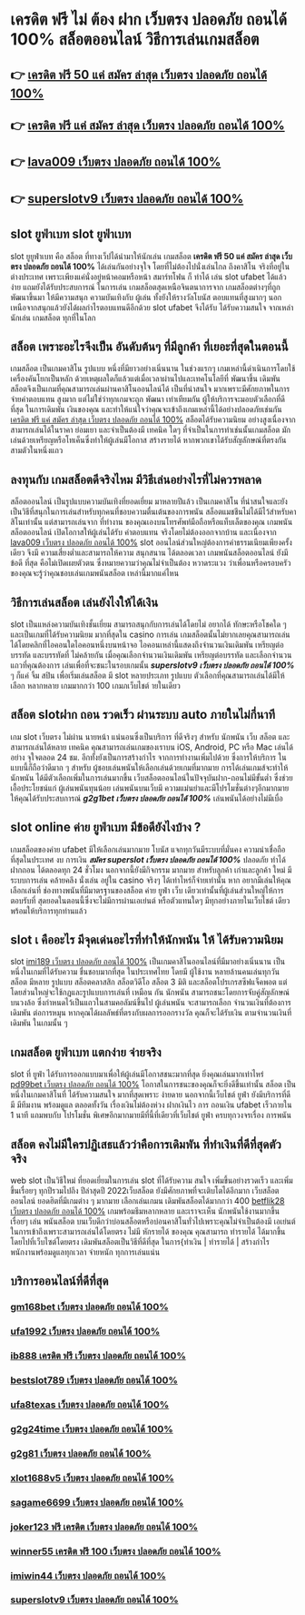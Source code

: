 # เครดิต ฟรี ไม่ ต้อง ฝาก เว็บตรง ปลอดภัย ถอนได้ 100% สล็อตออนไลน์ วิธีการเล่นเกมสล็อต

## 👉 [เครดิต ฟรี 50 แค่ สมัคร ล่าสุด เว็บตรง ปลอดภัย ถอนได้ 100%](https://heylink.me/madam168)
## 👉 [เครดิต ฟรี แค่ สมัคร ล่าสุด เว็บตรง ปลอดภัย ถอนได้ 100%](https://ufabet.77m.io)
## 👉 [lava009 เว็บตรง ปลอดภัย ถอนได้ 100%](https://ufabet-auto.77m.io)
## 👉 [superslotv9 เว็บตรง ปลอดภัย ถอนได้ 100%](https://ufabet-auto.io1.me)

##  slot ยูฟ่าเบท  slot   ยูฟ่าเบท

 slot ยูยูฟ่าเบท  คือ สล็อต ที่ทางเว็ปได้นำมาให้นักเล่น เกมสล็อต **เครดิต ฟรี 50 แค่ สมัคร ล่าสุด เว็บตรง ปลอดภัย ถอนได้ 100%** ได้เล่นกันอย่างจุใจ โดยที่ไม่ต้องไปนั่งเล่นไกล ถึงคาสิโน จริงที่อยู่ในต่างประเทศ เพราะเพียงแค่นั่งอยู่หน้าคอมหรือหน้า สมาร์ทโฟน ก็ ทำได้ เล่น slot ufabet  ได้แล้ว  ง่าย  แถมยังได้รับประสบการณ์ ในการเล่น เกมสล็อตสุดเหนือจินตนาการจาก เกมสล็อตต่างๆที่ถูกพัฒนาขึ้นมา ให้มีความสนุก ความบันเทิงกับ ผู้เล่น  ทั้งยังให้รางวัลโบนัส ตอบแทนที่สูงมากๆ นอกเหนือจากสนุกแล้วยังได้ผลกำไรตอบแทนดีอีกด้วย  slot ufabet  จึงได้รับ ได้รับความสนใจ จากเหล่านักเล่น  เกมสล็อต ทุกที่ในโลก


## สล็อต  เพราะอะไรจึงเป็น อันดับต้นๆ  ที่มีลูกค้า ที่เยอะที่สุดในตอนนี้

เกมสล็อต เป็นเกมคาสิโน รูปแบบ หนึ่งที่มียาวอย่างเนิ่นนาน ในช่วงแรกๆ เกมเหล่านี้ดำเนินการโดยใช้เครื่องคันโยกเป็นหลัก ด้วยเหตุผลใดก็แล้วแต่เมื่อเวลาผ่านไปและเทคโนโลยีที่ พัฒนาขึ้น  เดิมพันสล็อตจึงเป็นเกมที่คุณสามารถเล่นผ่านคาสิโนออนไลน์ได้ เป็นที่น่าสนใจ มากเพราะมีศักยภาพในการ จ่ายค่าตอบแทน สูงมาก แต่ไม่ใช่ว่าทุกเกมจะถูก พัฒนา เท่าเทียมกัน ผู้ให้บริการจะมอบตัวเลือกที่ดีที่สุด ในการเดิมพัน เงินของคุณ และทำให้แน่ใจว่าคุณจะเข้าถึงเกมเหล่านี้ได้อย่างปลอดภัยเช่นกัน [เครดิต ฟรี แค่ สมัคร ล่าสุด เว็บตรง ปลอดภัย ถอนได้ 100%](https://ufabet-auto.77m.io) สล็อตได้รับความนิยม อย่างสูงเนื่องจากสามารถเล่นได้ในราคา ย่อมเยา และจำเป็นต้องมี เทคนิค ใดๆ ที่จำเป็นในการทำเช่นนั้นเกมสล็อต มักเล่นด้วยเหรียญหรือโทเค็นซึ่งทำให้ผู้เล่นมีโอกาส สร้างรายได้ หากพวกเขาได้รับสัญลักษณ์ที่ตรงกันสามตัวในหนึ่งแถว


## ลงทุนกับ เกมสล็อตดีจริงไหม มีวิธีเล่นอย่างไรที่ไม่ควรพลาด

 สล็อตออนไลน์ เป็นรูปแบบความบันเทิงที่ยอดเยี่ยม มาหลายปีแล้ว เป็นเกมคาสิโน ที่น่าสนใจและยังเป็นวิธีที่สนุกในการเล่นสำหรับทุกคนที่ชอบความตื่นเต้นของการพนัน สล็อตแมชชีนไม่ได้มีไว้สำหรับคาสิโนเท่านั้น แต่สามารถเล่นจาก ที่ทำงาน ของคุณเองบนโทรศัพท์มือถือหรือแท็บเล็ตของคุณ เกมพนันสล็อตออนไลน์ เปิดโอกาสให้ผู้เล่นได้รับ ค่าตอบแทน จริงโดยไม่ต้องออกจากบ้าน และเนื่องจาก [lava009 เว็บตรง ปลอดภัย ถอนได้ 100%](https://ufabet-auto.io1.me) slot ออนไลน์ส่วนใหญ่ต้องการค่าธรรมเนียมเพียงครั้งเดียว จึงมี ความเสี่ยงต่ำและสามารถให้ความ สนุกสนาน  ได้ตลอดเวลา  เกมพนันสล็อตออนไลน์  ยังมีข้อดี ที่สุด คือไม่เปิดเผยตัวตน ซึ่งหมายความว่าคุณไม่จำเป็นต้อง หวาดระแวง ว่าเพื่อนหรือครอบครัวของคุณจะรู้ว่าคุณชอบเล่นเกมพนันสล็อต เหล่านี้มากแค่ไหน


## วิธีการเล่นสล็อต เล่นยังไงให้ได้เงิน
 slot เป็นแหล่งความบันเทิงชั้นเยี่ยม สามารถสนุกกับการเล่นได้โดยไม่ อยากได้ ทักษะหรือโชคใด ๆ และเป็นเกมที่ได้รับความนิยม มากที่สุดใน casino  การเล่น เกมสล็อตนั้นไม่ยากเลยคุณสามารถเล่นได้โดยคลิกที่ไอคอนใดไอคอนหนึ่งบนหน้าจอ ไอคอนเหล่านี้แสดงถึงจำนวนเงินเดิมพัน  เหรียญต่อบรรทัด และบรรทัดที่ ไม่คล้ายกัน เมื่อคุณเลือกจำนวนเงินเดิมพัน   เหรียญต่อบรรทัด และเลือกจำนวนแถวที่คุณต้องการ เล่นเพื่อที่จะชนะในรอบเกมนั้น ***superslotv9 เว็บตรง ปลอดภัย ถอนได้ 100%*** ๆ ก็แค่ จิ้ม  สปิน  เพื่อเริ่มเล่นสล็อต มี slot หลายประเภท รูปแบบ ตัวเลือกที่คุณสามารถเล่นได้มีให้เลือก หลากหลาย เกมมากกว่า 100 เกมภเว็บไชต์ ายในเดียว

##  สล็อต slotฝาก  ถอน  รวดเร็ว ผ่านระบบ auto ภายในไม่กี่นาที 

เกม slot  เว็บตรง ไม่ผ่าน นายหน้า แน่นอนซึ่งเป็นบริการ ที่ดีจริงๆ สำหรับ นักพนัน เว็บ สล็อต  และสามารถเล่นได้หลาย เทคนิค  คุณสามารถเล่นเกมของเราบน iOS, Android, PC หรือ Mac เล่นได้อย่าง จุใจตลอด 24 ชม. อีกทั้งยังเป็นการสร้างกำไร จากการทำงานเพิ่มไปด้วย ซึ่งการให้บริการ ในแบบนี้ก็ถือว่าดีมาก ๆ สำหรับ ผู้ชอบเล่นพนันให้เลือกเล่นด้วยเกมที่มากมาย การได้เล่นเกมส์จะทำให้ นักพนัน ได้มีตัวเลือกเพิ่มในการเล่นมากขึ้น  เว็บสล็อตออนไลน์ในปัจจุบันฝาก-ถอนไม่มีขั้นต่ำ ซึ่งช่วยเอื้อประโยชน์แก่  ผู้เล่นพนันทุนน้อย เล่นพนันบนเว็บมี ความแม่นยำและมีโปรโมชั่นต่างๆอีกมากมาย ให้คุณได้รับประสบการณ์  ***g2g1bet เว็บตรง ปลอดภัย ถอนได้ 100%*** เล่นพนันได้อย่างไม่มีเบื่อ

##  slot online ค่าย ยูฟ่าเบท มีข้อดียังไงบ้าง ?

 เกมสล็อตของค่าย ufabet มีให้เลือกเล่นมากมาย โบนัส  แจกทุกวันมีระบบที่มั่นคง  ความน่าเชื่อถือ ที่สุดในประเทศ  งบ การเงิน  ***สมัคร superslot เว็บตรง ปลอดภัย ถอนได้ 100%*** ปลอดภัย ทำได้ ฝากถอน ได้ตลอดทุก 24 ชั่วโมง นอกจากนี้ยังมีกิจกรรม  มากมาย สำหรับลูกค้า เก่าและลูกค้า ใหม่ มีระบบการเล่น  คล้ายคลึง  นั่งเล่น อยู่ใน casino  จริงๆ ได้เท่าไหร่ก็จ่ายเท่านั้น หาก อยากมีเล่นให้คุณเลือกเล่นที่ ช่องทางพนันที่มีมาตรฐานของสล็อต ค่าย ยูฟ่า  เว็บ เดียวเท่านั้นที่ผู้เล่นส่วนใหญ่ให้การตอบรับที่ สุดยอดในตอนนี้ซึ่งจะไม่มีการผ่านเอเย่นต์ หรือตัวแทนใดๆ มีทุกอย่างภายในเว็บไชต์ เดียวพร้อมให้บริการทุกท่านแล้ว


##  slot เ คืออะไร มีจุดเด่นอะไรที่ทำให้นักพนัน ให้ ได้รับความนิยม 

 slot [imi189 เว็บตรง ปลอดภัย ถอนได้ 100%](https://heylink.me/madam168) เป็นเกมคาสิโนออนไลน์ที่มีมาอย่างเนิ่นนาน เป็นหนึ่งในเกมที่ได้รับความ ชื่นชอบมากที่สุด ในประเทศไทย โดยมี ผู้ใช้งาน หลายล้านคนเล่นทุกวัน สล็อต มีหลาย รูปแบบ  สล็อตคลาสสิก สล็อตวิดีโอ สล็อต 3 มิติ และสล็อตโปรเกรสซีฟแจ็คพอต แต่ โดยส่วนใหญ่จะใช้กฎและรูปแบบการเล่นที่ เหมือน กัน  นักพนัน สามารถชนะโดยการจับคู่สัญลักษณ์บนวงล้อ ซึ่งกำหนดไว้เป็นแถวในสามคอลัมน์ขึ้นไป  ผู้เล่นพนัน จะสามารถเลือก จำนวนเงินที่ต้องการเดิมพัน ต่อการหมุน หากคุณได้ผลลัพธ์ที่ตรงกับผลการออกรางวัล คุณก็จะได้รับเงิน ตามจำนวนเงินที่ เดิมพัน ในเกมนั้น ๆ


##  เกมสล็อต ยูฟ่าเบท แตกง่าย จ่ายจริง

 slot ที่  ยูฟ่า  ได้รับการออกแบบมาเพื่อให้ผู้เล่นมีโอกาสชนะมากที่สุด ยิ่งคุณเล่นมากเท่าไหร่ [pd99bet เว็บตรง ปลอดภัย ถอนได้ 100%](https://heylink.me/madam168) โอกาสในการชนะของคุณก็จะยิ่งดีขึ้นเท่านั้น สล็อต เป็นหนึ่งในเกมคาสิโนที่  ได้รับความสนใจ มากที่สุดเพราะ ง่ายดาย นอกจากนี้เว็บไชต์  ยูฟ่า ยังมีบริการที่ดี มี มีทีมงาน พร้อมดูแล ตลอดทั้งวัน   เรื่องเงินไม่ต้องห่วง ฝากเงินไว   การ ถอนเงิน ufabet เร็วภายใน 1 นาที แถมพบกับ โปรโมชั่น  พิเศษอีกมากมายมีที่นี้ที่เดียวที่เว็บไชต์  ยูฟ่า  ครบทุกวงจรเรื่อง การพนัน 


## สล็อต  คงไม่มีใครปฏิเสธแล้วว่าคือการเดิมพัน ที่ทำเงินที่ดีที่สุดตัวจริง

 web slot เป็นวิธีใหม่  ที่ยอดเยี่ยมในการเล่น slot ที่ได้รับความ สนใจ  เพิ่มขึ้นอย่างรวดเร็ว และเพิ่มขึ้นเรื่อยๆ ทุกปีรวมไปถึง ปีล่าสุดปี 2022เว็บสล็อต  ยังมีศักยภาพที่จะเติบโตได้อีกมาก เว็บสล็อตออนไลน์ ยอดฮิตที่มีเกมต่าง ๆ มากมาย เลือกเล่นเกมน เดิมพันสล็อตได้มากกว่า 400 [betflik28 เว็บตรง ปลอดภัย ถอนได้ 100%](https://ufabet168.77m.io) เกมพร้อมธีมหลากหลาย และเราจะเห็น นักพนันใช้งานมากขึ้นเรื่อยๆ เล่น พนันสล็อต บนเว็บดีกว่าบ่อนสล็อตหรือบ่อนคาสิโนทั่วไปเพราะคุณไม่จำเป็นต้องมี เอเย่นต์ ในการเข้าถึงเพราะสามารถเล่นได้โดยตรง ไม่มี หักรายได้ ของคุณ คุณสามารถ ทำรายได้ ได้มากขึ้นโดยไปที่เว็บไซต์โดยตรง เดิมพันสล็อตเป็นวิธีที่ดีที่สุด ในการ{ทำเงิน | ทำรายได้ | สร้างกำไร พนักงานพร้อมดูแลทุกเวลา จ่ายหนัก ทุกการเล่นแน่น

## บริการออนไลน์ที่ดีที่สุด

### [gm168bet เว็บตรง ปลอดภัย ถอนได้ 100%](https://atom.io/themes/bethub365%20เว็บตรง%20ปลอดภัย%20ถอนได้%20100%)
### [ufa1992 เว็บตรง ปลอดภัย ถอนได้ 100%](https://atom.io/themes/superslot%20เครดิต%20ฟรี%2050%20otp%20ล่าสุด%20เว็บตรง%20ปลอดภัย%20ถอนได้%20100%)
### [ib888 เครดิต ฟรี เว็บตรง ปลอดภัย ถอนได้ 100%](https://atom.io/themes/pg888asia%20เว็บตรง%20ปลอดภัย%20ถอนได้%20100%)
### [bestslot789 เว็บตรง ปลอดภัย ถอนได้ 100%](https://atom.io/themes/imi189%20เว็บตรง%20ปลอดภัย%20ถอนได้%20100%)
### [ufa8texas เว็บตรง ปลอดภัย ถอนได้ 100%](https://atom.io/themes/hengjing168%20เว็บตรง%20ปลอดภัย%20ถอนได้%20100%)
### [g2g24time เว็บตรง ปลอดภัย ถอนได้ 100%](https://atom.io/themes/pgking168%20เว็บตรง%20ปลอดภัย%20ถอนได้%20100%)
### [g2g81 เว็บตรง ปลอดภัย ถอนได้ 100%](https://atom.io/themes/winner55%20เครดิต%20ฟรี%20100%20บาท%20เว็บตรง%20ปลอดภัย%20ถอนได้%20100%)
### [xlot1688v5 เว็บตรง ปลอดภัย ถอนได้ 100%](https://atom.io/themes/pd99bet%20เว็บตรง%20ปลอดภัย%20ถอนได้%20100%)
### [sagame6699 เว็บตรง ปลอดภัย ถอนได้ 100%](https://atom.io/themes/168superslot%20เว็บตรง%20ปลอดภัย%20ถอนได้%20100%)
### [joker123 ฟรี เครดิต เว็บตรง ปลอดภัย ถอนได้ 100%](https://atom.io/themes/บา%20คา%20ร่า%206699%20เว็บตรง%20ปลอดภัย%20ถอนได้%20100%)
### [winner55 เครดิต ฟรี 100 เว็บตรง ปลอดภัย ถอนได้ 100%](https://atom.io/themes/siam99%20เว็บตรง%20ปลอดภัย%20ถอนได้%20100%)
### [imiwin44 เว็บตรง ปลอดภัย ถอนได้ 100%](https://atom.io/themes/imi6g%20เว็บตรง%20ปลอดภัย%20ถอนได้%20100%)
### [superslotv9 เว็บตรง ปลอดภัย ถอนได้ 100%](https://atom.io/themes/tb99bet%20เว็บตรง%20ปลอดภัย%20ถอนได้%20100%)